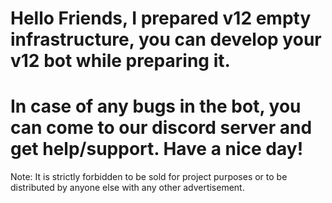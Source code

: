 # Hello Friends, I prepared v12 empty infrastructure, you can develop your v12 bot while preparing it.
# In case of any bugs in the bot, you can come to our discord server and get help/support. Have a nice day!
 
 Note: It is strictly forbidden to be sold for project purposes or to be distributed by anyone else with any other advertisement.

